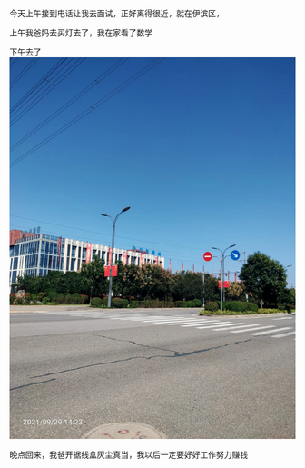今天上午接到电话让我去面试，正好离得很近，就在伊滨区，

上午我爸妈去买灯去了，我在家看了数学

下午去了![](../../img/6904315-6c91341d7a35f9e1.jpg)


晚点回来，我爸开据线盒灰尘真当，我以后一定要好好工作努力赚钱
